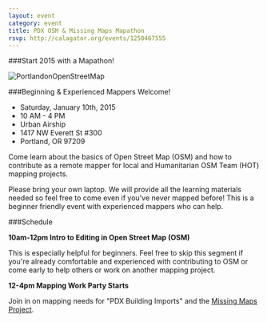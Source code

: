 ```yaml
---
layout: event
category: event
title: PDX OSM & Missing Maps Mapathon 
rsvp: http://calagator.org/events/1250467555
---
```


###Start 2015 with a Mapathon!


![PortlandonOpenStreetMap](https://raw.githubusercontent.com/jmarlena/jmarlena.github.io/master/_photos/PDXOSM.png)

###Beginning & Experienced Mappers Welcome! 

- Saturday, January 10th, 2015 
- 10 AM - 4 PM 
- Urban Airship 
- 1417 NW Everett St #300 
- Portland, OR 97209

Come learn about the basics of Open Street Map (OSM) and how to contribute as a remote mapper for local and Humanitarian OSM Team (HOT) mapping projects. 

Please bring your own laptop. We will provide all the learning materials needed so feel free to come even if you've never mapped before! This is a beginner friendly event with experienced mappers who can help.

###Schedule

**10am-12pm Intro to Editing in Open Street Map (OSM)**

This is especially helpful for beginners. Feel free to skip this segment if you're already comfortable and experienced with contributing to OSM or come early to help others or work on another mapping project.

**12-4pm Mapping Work Party Starts**

Join in on mapping needs for "PDX Building Imports" and the [Missing Maps Project](http://www.missingmaps.org/).

